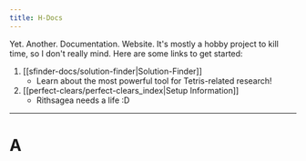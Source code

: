 ```yaml
---
title: H-Docs
---
```

Yet. Another. Documentation. Website. It's mostly a hobby project to kill time, so I don't really mind. Here are some links to get started:
1. [[sfinder-docs/solution-finder|Solution-Finder]]
	- Learn about the most powerful tool for Tetris-related research!
2. [[perfect-clears/perfect-clears_index|Setup Information]]
	- Rithsagea needs a life :D
___
# A